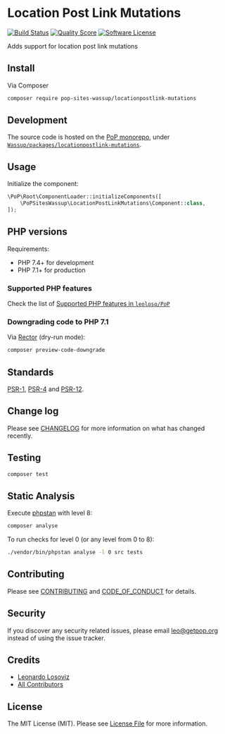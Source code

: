 # Location Post Link Mutations

[![Build Status][ico-travis]][link-travis]
[![Quality Score][ico-code-quality]][link-code-quality]
[![Software License][ico-license]](LICENSE.md)

<!--
[![Latest Version on Packagist][ico-version]][link-packagist]
[![Coverage Status][ico-scrutinizer]][link-scrutinizer]
[![Total Downloads][ico-downloads]][link-downloads]
-->

Adds support for location post link mutations

## Install

Via Composer

``` bash
composer require pop-sites-wassup/locationpostlink-mutations
```

## Development

The source code is hosted on the [PoP monorepo](https://github.com/leoloso/PoP), under [`Wassup/packages/locationpostlink-mutations`](https://github.com/leoloso/PoP/tree/master/layers/Wassup/packages/locationpostlink-mutations).

## Usage

Initialize the component:

``` php
\PoP\Root\ComponentLoader::initializeComponents([
    \PoPSitesWassup\LocationPostLinkMutations\Component::class,
]);
```

## PHP versions

Requirements:

- PHP 7.4+ for development
- PHP 7.1+ for production

### Supported PHP features

Check the list of [Supported PHP features in `leoloso/PoP`](https://github.com/leoloso/PoP/#supported-php-features)

### Downgrading code to PHP 7.1

Via [Rector](https://github.com/rectorphp/rector) (dry-run mode):

```bash
composer preview-code-downgrade
```

## Standards

[PSR-1](https://www.php-fig.org/psr/psr-1), [PSR-4](https://www.php-fig.org/psr/psr-4) and [PSR-12](https://www.php-fig.org/psr/psr-12).

## Change log

Please see [CHANGELOG](CHANGELOG.md) for more information on what has changed recently.

## Testing

``` bash
composer test
```

## Static Analysis

Execute [phpstan](https://github.com/phpstan/phpstan) with level 8:

``` bash
composer analyse
```

To run checks for level 0 (or any level from 0 to 8):

``` bash
./vendor/bin/phpstan analyse -l 0 src tests
```

## Contributing

Please see [CONTRIBUTING](CONTRIBUTING.md) and [CODE_OF_CONDUCT](CODE_OF_CONDUCT.md) for details.

## Security

If you discover any security related issues, please email leo@getpop.org instead of using the issue tracker.

## Credits

- [Leonardo Losoviz][link-author]
- [All Contributors][link-contributors]

## License

The MIT License (MIT). Please see [License File](LICENSE.md) for more information.

[ico-version]: https://img.shields.io/packagist/v/pop-sites-wassup/locationpostlink-mutations.svg?style=flat-square
[ico-license]: https://img.shields.io/badge/license-MIT-brightgreen.svg?style=flat-square
[ico-travis]: https://img.shields.io/travis/pop-sites-wassup/locationpostlink-mutations/master.svg?style=flat-square
[ico-scrutinizer]: https://img.shields.io/scrutinizer/coverage/g/pop-sites-wassup/locationpostlink-mutations.svg?style=flat-square
[ico-code-quality]: https://img.shields.io/scrutinizer/g/pop-sites-wassup/locationpostlink-mutations.svg?style=flat-square
[ico-downloads]: https://img.shields.io/packagist/dt/pop-sites-wassup/locationpostlink-mutations.svg?style=flat-square

[link-packagist]: https://packagist.org/packages/pop-sites-wassup/locationpostlink-mutations
[link-travis]: https://travis-ci.org/pop-sites-wassup/locationpostlink-mutations
[link-scrutinizer]: https://scrutinizer-ci.com/g/pop-sites-wassup/locationpostlink-mutations/code-structure
[link-code-quality]: https://scrutinizer-ci.com/g/pop-sites-wassup/locationpostlink-mutations
[link-downloads]: https://packagist.org/packages/pop-sites-wassup/locationpostlink-mutations
[link-author]: https://github.com/leoloso
[link-contributors]: ../../../../../../contributors
